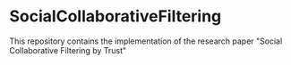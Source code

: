 # SocialCollaborativeFiltering
This repository contains the implementation of the research paper "Social Collaborative Filtering by Trust"
